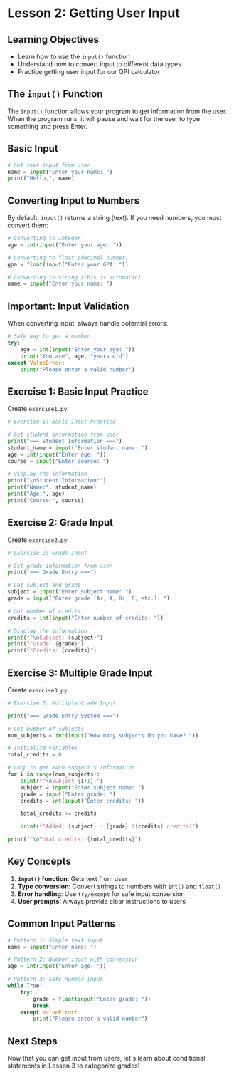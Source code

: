 # Lesson 2: Getting User Input

## Learning Objectives

- Learn how to use the `input()` function
- Understand how to convert input to different data types
- Practice getting user input for our QPI calculator

## The `input()` Function

The `input()` function allows your program to get information from the user. When the program runs, it will pause and wait for the user to type something and press Enter.

## Basic Input

```python
# Get text input from user
name = input("Enter your name: ")
print("Hello,", name)
```

## Converting Input to Numbers

By default, `input()` returns a string (text). If you need numbers, you must convert them:

```python
# Converting to integer
age = int(input("Enter your age: "))

# Converting to float (decimal number)
gpa = float(input("Enter your GPA: "))

# Converting to string (this is automatic)
name = input("Enter your name: ")
```

## Important: Input Validation

When converting input, always handle potential errors:

```python
# Safe way to get a number
try:
    age = int(input("Enter your age: "))
    print("You are", age, "years old")
except ValueError:
    print("Please enter a valid number")
```

## Exercise 1: Basic Input Practice

Create `exercise1.py`:

```python
# Exercise 1: Basic Input Practice

# Get student information from user
print("=== Student Information ===")
student_name = input("Enter student name: ")
age = int(input("Enter age: "))
course = input("Enter course: ")

# Display the information
print("\nStudent Information:")
print("Name:", student_name)
print("Age:", age)
print("Course:", course)
```

## Exercise 2: Grade Input

Create `exercise2.py`:

```python
# Exercise 2: Grade Input

# Get grade information from user
print("=== Grade Entry ===")

# Get subject and grade
subject = input("Enter subject name: ")
grade = input("Enter grade (A+, A, B+, B, etc.): ")

# Get number of credits
credits = int(input("Enter number of credits: "))

# Display the information
print(f"\nSubject: {subject}")
print(f"Grade: {grade}")
print(f"Credits: {credits}")
```

## Exercise 3: Multiple Grade Input

Create `exercise3.py`:

```python
# Exercise 3: Multiple Grade Input

print("=== Grade Entry System ===")

# Get number of subjects
num_subjects = int(input("How many subjects do you have? "))

# Initialize variables
total_credits = 0

# Loop to get each subject's information
for i in range(num_subjects):
    print(f"\nSubject {i+1}:")
    subject = input("Enter subject name: ")
    grade = input("Enter grade: ")
    credits = int(input("Enter credits: "))

    total_credits += credits

    print(f"Added: {subject} - {grade} ({credits} credits)")

print(f"\nTotal credits: {total_credits}")
```

## Key Concepts

1. **`input()` function**: Gets text from user
2. **Type conversion**: Convert strings to numbers with `int()` and `float()`
3. **Error handling**: Use `try/except` for safe input conversion
4. **User prompts**: Always provide clear instructions to users

## Common Input Patterns

```python
# Pattern 1: Simple text input
name = input("Enter name: ")

# Pattern 2: Number input with conversion
age = int(input("Enter age: "))

# Pattern 3: Safe number input
while True:
    try:
        grade = float(input("Enter grade: "))
        break
    except ValueError:
        print("Please enter a valid number")
```

## Next Steps

Now that you can get input from users, let's learn about conditional statements in Lesson 3 to categorize grades!
